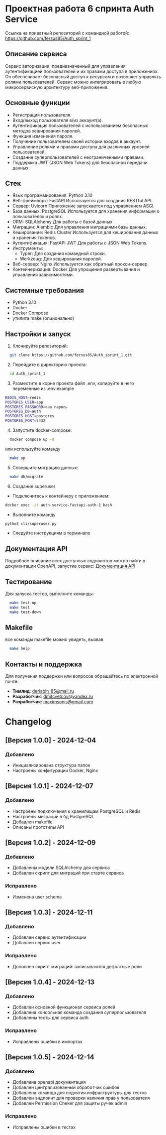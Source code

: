 # Проектная работа 6 спринта Auth Service
Ссылка на приватный репозиторий с командной работой: https://github.com/fersus85/Auth_sprint_1

## Описание сервиса
Сервис авторизации, предназначенный для управления аутентификацией пользователей и их правами доступа в приложениях. Он обеспечивает безопасный доступ к ресурсам и позволяет управлять ролями пользователей. Сервис можно интегрировать в любую микросервисную архитектуру веб-приложения.

## Основные функции
- Регистрация пользователя.
- Вход/выход пользователя в/из аккаунт(а).
- Аутентификация пользователей с использованием безопасных методов хеширования паролей.
- Функция изменения пароля.
- Получение пользователем своей истории входов в аккаунт.
- Управление ролями и правами доступа для различных уровней пользователей.
- Создание суперпользователей с неограниченными правами.
- Поддержка JWT (JSON Web Tokens) для безопасной передачи данных.

## Стек
- Язык программирования: Python 3.10
- Веб-фреймворк: FastAPI
  Используется для создания RESTful API.
- Сервер: Uvicorn
  Приложение запускается под управлением ASGI.
- База данных: PostgreSQL
  Используется для хранения информации о пользователях и ролях.
- ORM: SQLAlchemy
  Для работы с базой данных.
- Миграции: Alembic
  Для управления миграциями базы данных.
- Кеширование: Redis Cluster
  Используется для кеширования данных и хранения токенов.
- Аутентификация: FastAPI JWT
  Для работы с JSON Web Tokens.
- Инструменты:
  - Typer: Для создания командной строки.
  - Werkzeug: Для хеширования паролей.
- Веб-сервер: Nginx
  Используется как обратный прокси-сервер.
- Контейнеризация: Docker
  Для упрощения развертывания и управления зависимостями.

## Системные требования
- Python 3.10
- Docker
- Docker Compose
- утилита make (опционально)

## Настройки и запуск
1. Клонируйте репозиторий:
```bash
  git clone https://github.com/fersus85/Auth_sprint_1.git
```
2. Перейдите в директорию проекта:
```bash
  cd Auth_sprint_1
```
3. Разместите в корне проекта файл .env, копируйте в него переменные из .env.example
```bash
REDIS_HOST=redis
POSTGRES_USER=app
POSTGRES_PASSWORD=ваш пароль
POSTGRES_DB=auth
POSTGRES_HOST=postgres
POSTGRES_PORT=5432
```
4. Запустите docker-compose:
```bash
  docker compose up -d
```
или используйте команду
```bash
  make up
```
5. Совершите миграцию данных:
```bash
  make db/migrate
```
6. Создание superuser
- Подключитесь к контейнеру с приложением:
```bash
docker exec -it auth-service-fastapi-auth-1 bash
```
- Выполните команду
```bash
pytho3 cli/superuser.py
```
- Следуйте инструкциям в терминале

## Документация API
Подробное описание всех доступных эндпоинтов можно найти в документации OpenAPI, запустив сервис:
[Документация API](http://localhost:80/api/openapi)

## Тестирование
Для запуска тестов, выполните команды:
```bash
  make test-up
  make test
  make test-down
```

## Makefile
все команды makefile можно увидеть, вызвав
```bash
  make help
```

## Контакты и поддержка
Для получения поддержки или вопросов обращайтесь по электронной почте:
- **Тимлид**: deriabin_85@mail.ru
- **Разработчик**: dmitcvetcov@yandex.ru
- **Разработчик**: maximsonis@gmail.com

# Changelog

## [Версия 1.0.0] - 2024-12-04
### Добавлено
- Инициализирована структура папок
- Настроены конфигурации Docker, Nginx

## [Версия 1.0.1] - 2024-12-07
### Добавлено
- Настроены подключения к хранилищам PostgreSQL и Redis
- Настроены миграции в бд PostgreSQL
- Добавлен makefile
- Описаны прототипы API

## [Версия 1.0.2] - 2024-12-09
### Добавлено
- Добавлены модели SQLAlchemy для сервиса
- Добавлен скрипт для миграций при старте сервиса
### Исправлено
- Изменена user schema

## [Версия 1.0.3] - 2024-12-11
### Добавлено
- Добавлен сервис аутентификации
- Добавлен сервис user
### Исправлено
- Дополнен скрипт миграций: записываются дефолтные роли

## [Версия 1.0.4] - 2024-12-13
### Добавлено
- Добавлен основной функционал сервиса ролей
- Добавлена консольная команда создания суперпользователя
- Добавлены тесты для сервиса auth
### Исправлено
- Исправлены ошибки в импортах

## [Версия 1.0.5] - 2024-12-14
### Добавлено
- Добавлена openapi документация
- Добавлен централизованный обработчик ошибок
- Добавлена команда для поднятия инфраструктуры для тестов
- Добавлен эндпоинт для проверки наличия прав у пользователя
- Добавлен Permission Cheker для защиты ручек admin
### Исправлено
- Исправлены ошибки в тестах
